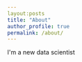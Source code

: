 ```yaml
---
layout:posts
title: "About" 
author_profile: true    
permalink: /about/
---
```


I'm a new data scientist
